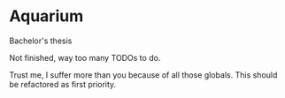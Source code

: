 # Aquarium
Bachelor's thesis

Not finished, way too many TODOs to do.

Trust me, I suffer more than you because of all those globals.
This should be refactored as first priority.
